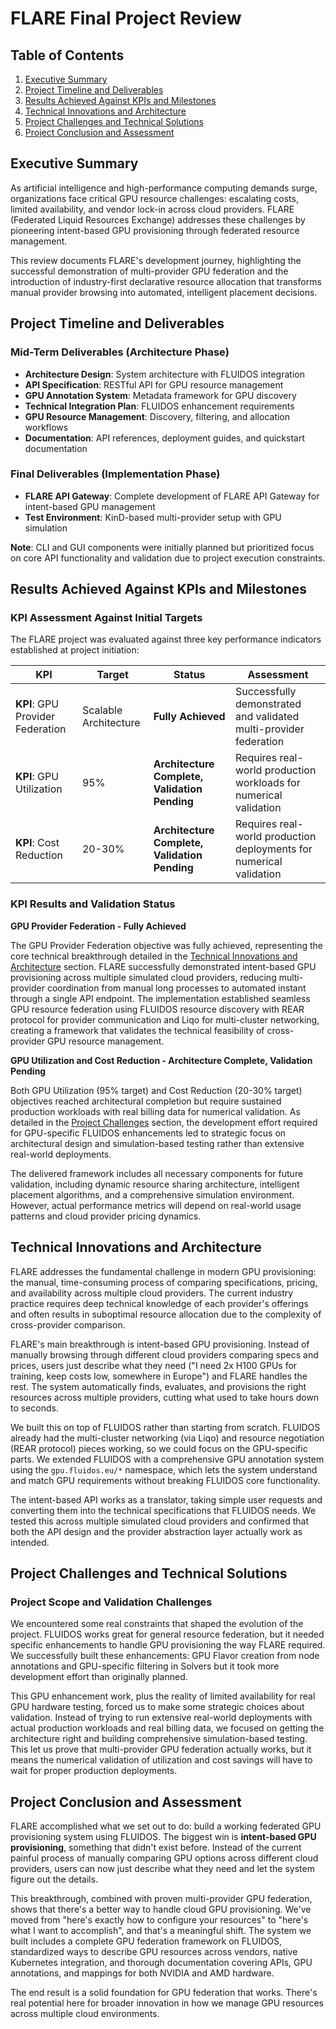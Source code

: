 # FLARE Final Project Review

## Table of Contents

1. [Executive Summary](#executive-summary)
2. [Project Timeline and Deliverables](#project-timeline-and-deliverables)
3. [Results Achieved Against KPIs and Milestones](#results-achieved-against-kpis-and-milestones)
4. [Technical Innovations and Architecture](#technical-innovations-and-architecture)
5. [Project Challenges and Technical Solutions](#project-challenges-and-technical-solutions)
6. [Project Conclusion and Assessment](#project-conclusion-and-assessment)

## Executive Summary

As artificial intelligence and high-performance computing demands surge, organizations face critical GPU resource challenges: escalating costs, limited availability, and vendor lock-in across cloud providers. FLARE (Federated Liquid Resources Exchange) addresses these challenges by pioneering intent-based GPU provisioning through federated resource management.

This review documents FLARE's development journey, highlighting the successful demonstration of multi-provider GPU federation and the introduction of industry-first declarative resource allocation that transforms manual provider browsing into automated, intelligent placement decisions.

## Project Timeline and Deliverables

### Mid-Term Deliverables (Architecture Phase)

- **Architecture Design**: System architecture with FLUIDOS integration
- **API Specification**: RESTful API for GPU resource management
- **GPU Annotation System**: Metadata framework for GPU discovery
- **Technical Integration Plan**: FLUIDOS enhancement requirements
- **GPU Resource Management**: Discovery, filtering, and allocation workflows
- **Documentation**: API references, deployment guides, and quickstart documentation

### Final Deliverables (Implementation Phase)

- **FLARE API Gateway**: Complete development of FLARE API Gateway for intent-based GPU management
- **Test Environment**: KinD-based multi-provider setup with GPU simulation

**Note**: CLI and GUI components were initially planned but prioritized focus on core API functionality and validation due to project execution constraints.

## Results Achieved Against KPIs and Milestones

### KPI Assessment Against Initial Targets

The FLARE project was evaluated against three key performance indicators established at project initiation:

| **KPI** | **Target** | **Status** | **Assessment** |
|---------|------------|------------|----------------|
| **KPI**: GPU Provider Federation | Scalable Architecture | **Fully Achieved** | Successfully demonstrated and validated multi-provider federation |
| **KPI**: GPU Utilization | 95% | **Architecture Complete, Validation Pending** | Requires real-world production workloads for numerical validation |
| **KPI**: Cost Reduction | 20-30% | **Architecture Complete, Validation Pending** | Requires real-world production deployments for numerical validation |

### KPI Results and Validation Status

**GPU Provider Federation - Fully Achieved**

The GPU Provider Federation objective was fully achieved, representing the core technical breakthrough detailed in the [Technical Innovations and Architecture](#technical-innovations-and-architecture) section. FLARE successfully demonstrated intent-based GPU provisioning across multiple simulated cloud providers, reducing multi-provider coordination from manual long processes to automated instant through a single API endpoint. The implementation established seamless GPU resource federation using FLUIDOS resource discovery with REAR protocol for provider communication and Liqo for multi-cluster networking, creating a framework that validates the technical feasibility of cross-provider GPU resource management.

**GPU Utilization and Cost Reduction - Architecture Complete, Validation Pending**

Both GPU Utilization (95% target) and Cost Reduction (20-30% target) objectives reached architectural completion but require sustained production workloads with real billing data for numerical validation. As detailed in the [Project Challenges](#project-challenges-and-technical-solutions) section, the development effort required for GPU-specific FLUIDOS enhancements led to strategic focus on architectural design and simulation-based testing rather than extensive real-world deployments.

The delivered framework includes all necessary components for future validation, including dynamic resource sharing architecture, intelligent placement algorithms, and a comprehensive simulation environment. However, actual performance metrics will depend on real-world usage patterns and cloud provider pricing dynamics.

## Technical Innovations and Architecture

FLARE addresses the fundamental challenge in modern GPU provisioning: the manual, time-consuming process of comparing specifications, pricing, and availability across multiple cloud providers. The current industry practice requires deep technical knowledge of each provider's offerings and often results in suboptimal resource allocation due to the complexity of cross-provider comparison.

FLARE's main breakthrough is intent-based GPU provisioning. Instead of manually browsing through different cloud providers comparing specs and prices, users just describe what they need ("I need 2x H100 GPUs for training, keep costs low, somewhere in Europe") and FLARE handles the rest. The system automatically finds, evaluates, and provisions the right resources across multiple providers, cutting what used to take hours down to seconds.

We built this on top of FLUIDOS rather than starting from scratch. FLUIDOS already had the multi-cluster networking (via Liqo) and resource negotiation (REAR protocol) pieces working, so we could focus on the GPU-specific parts. We extended FLUIDOS with a comprehensive GPU annotation system using the `gpu.fluidos.eu/*` namespace, which lets the system understand and match GPU requirements without breaking FLUIDOS core functionality.

The intent-based API works as a translator, taking simple user requests and converting them into the technical specifications that FLUIDOS needs. We tested this across multiple simulated cloud providers and confirmed that both the API design and the provider abstraction layer actually work as intended.

## Project Challenges and Technical Solutions

### Project Scope and Validation Challenges

We encountered some real constraints that shaped the evolution of the project. FLUIDOS works great for general resource federation, but it needed specific enhancements to handle GPU provisioning the way FLARE required. We successfully built these enhancements: GPU Flavor creation from node annotations and GPU-specific filtering in Solvers but it took more development effort than originally planned.

This GPU enhancement work, plus the reality of limited availability for real GPU hardware testing, forced us to make some strategic choices about validation. Instead of trying to run extensive real-world deployments with actual production workloads and real billing data, we focused on getting the architecture right and building comprehensive simulation-based testing. This let us prove that multi-provider GPU federation actually works, but it means the numerical validation of utilization and cost savings will have to wait for proper production deployments.


## Project Conclusion and Assessment

FLARE accomplished what we set out to do: build a working federated GPU provisioning system using FLUIDOS. The biggest win is **intent-based GPU provisioning**, something that didn't exist before. Instead of the current painful process of manually comparing GPU options across different cloud providers, users can now just describe what they need and let the system figure out the details.

This breakthrough, combined with proven multi-provider GPU federation, shows that there's a better way to handle cloud GPU provisioning. We've moved from "here's exactly how to configure your resources" to "here's what I want to accomplish", and that's a meaningful shift. The system we built includes a complete GPU federation framework on FLUIDOS, standardized ways to describe GPU resources across vendors, native Kubernetes integration, and thorough documentation covering APIs, GPU annotations, and mappings for both NVIDIA and AMD hardware.

The end result is a solid foundation for GPU federation that works. There's real potential here for broader innovation in how we manage GPU resources across multiple cloud environments.